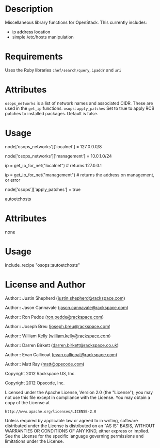 Description
===========

Miscellaneous library functions for OpenStack. This currently includes:

 * ip address location
 * simple /etc/hosts manipulation

Requirements
============

Uses the Ruby libraries `chef/search/query`, `ipaddr` and `uri`

Attributes
==========

`osops_networks` is a list of network names and associated CIDR. These are used in the `get_ip` functions.
`osops`: `apply_patches` Set to true to apply RCB patches to installed packages.  Default is false.

Usage
=====

node['osops_networks']['localnet'] = 127.0.0.0/8

node['osops_networks']['management'] = 10.0.1.0/24

ip = get_ip_for_net("localnet")  # returns 127.0.0.1

ip = get_ip_for_net("management") # returns the address on management, or error

node['osops']['apply_patches'] = true

autoetchosts

Attributes
==========

none

Usage
=====

include_recipe "osops::autoetchosts"

License and Author
==================

Author:: Justin Shepherd (<justin.shepherd@rackspace.com>)

Author:: Jason Cannavale (<jason.cannavale@rackspace.com>)

Author:: Ron Pedde (<ron.pedde@rackspace.com>)

Author:: Joseph Breu (<joseph.breu@rackspace.com>)

Author:: William Kelly (<william.kelly@rackspace.com>)

Author:: Darren Birkett (<darren.birkett@rackspace.co.uk>)

Author:: Evan Callicoat (<evan.callicoat@rackspace.com>)

Author:: Matt Ray (<matt@opscode.com>)

Copyright 2012 Rackspace US, Inc.

Copyright 2012 Opscode, Inc.

Licensed under the Apache License, Version 2.0 (the "License");
you may not use this file except in compliance with the License.
You may obtain a copy of the License at

    http://www.apache.org/licenses/LICENSE-2.0

Unless required by applicable law or agreed to in writing, software
distributed under the License is distributed on an "AS IS" BASIS,
WITHOUT WARRANTIES OR CONDITIONS OF ANY KIND, either express or implied.
See the License for the specific language governing permissions and
limitations under the License.
